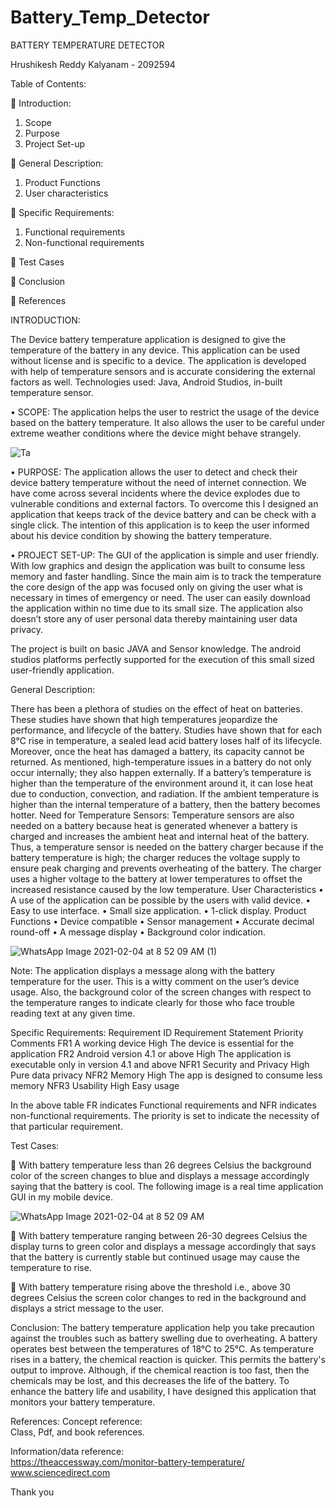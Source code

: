 # Battery_Temp_Detector


BATTERY TEMPERATURE DETECTOR


Hrushikesh Reddy Kalyanam - 2092594

Table of Contents:

	Introduction: 
1)	Scope
2)	Purpose
3)	Project Set-up



	General Description:
1)	Product Functions
2)	User characteristics



	Specific Requirements:
1)	Functional requirements
2)	Non-functional requirements



	Test Cases



	Conclusion



	References





INTRODUCTION:

The Device battery temperature application is designed to give the temperature of the battery in any device. This application can be used without license and is specific to a device. The application is developed with help of temperature sensors and is accurate considering the external factors as well.
Technologies used:
Java, Android Studios, in-built temperature sensor.

•	SCOPE: The application helps the user to restrict the usage of the device based on the battery temperature. It also allows the user to be careful under extreme weather conditions where the device might behave strangely.

![Ta](https://user-images.githubusercontent.com/74370312/106900753-e6660180-66c4-11eb-9019-580b4f22ac7b.jpg)


•	PURPOSE: The application allows the user to detect and check their device battery temperature without the need of internet connection. We have come across several incidents where the device explodes due to vulnerable conditions and external factors. To overcome this I designed an application that keeps track of the device battery and can be check with a single click. The intention of this application is to keep the user informed about his device condition by showing the battery temperature.

 
 
•	PROJECT SET-UP: The GUI of the application is simple and user friendly. With low graphics and design the application was built to consume less memory and faster handling. Since the main aim is to track the temperature the core design of the app was focused only on giving the user what is necessary in times of emergency or need. The user can easily download the application within no time due to its small size. The application also doesn’t store any of user personal data thereby maintaining user data privacy. 

The project is built on basic JAVA and Sensor knowledge. The android studios platforms perfectly supported for the execution of this small sized user-friendly application. 


General Description:

There has been a plethora of studies on the effect of heat on batteries. These studies have shown that high temperatures jeopardize the performance, and lifecycle of the battery.
Studies have shown that for each 8°C rise in temperature, a sealed lead acid battery loses half of its lifecycle. Moreover, once the heat has damaged a battery, its capacity cannot be returned.
As mentioned, high-temperature issues in a battery do not only occur internally; they also happen externally. If a battery’s temperature is higher than the temperature of the environment around it, it can lose heat due to conduction, convection, and radiation. If the ambient temperature is higher than the internal temperature of a battery, then the battery becomes hotter.
Need for Temperature Sensors:
Temperature sensors are also needed on a battery because heat is generated whenever a battery is charged and increases the ambient heat and internal heat of the battery. Thus, a temperature sensor is needed on the battery charger because if the battery temperature is high; the charger reduces the voltage supply to ensure peak charging and prevents overheating of the battery. The charger uses a higher voltage to the battery at lower temperatures to offset the increased resistance caused by the low temperature.
 User Characteristics
•     A use of the application can be possible by the users with valid device.
•     Easy to use interface.
•	Small size application.
•	1-click display.
Product Functions
•	Device compatible
•	Sensor management
•	Accurate decimal round-off
•	A message display
•	Background color indication.

 
 
 ![WhatsApp Image 2021-02-04 at 8 52 09 AM (1)](https://user-images.githubusercontent.com/74370312/106902268-a0aa3880-66c6-11eb-9d96-f20eb4ec3cdf.jpeg)
 
 

Note: The application displays a message along with the battery temperature for the user. This is a witty comment on the user’s device usage. Also, the background color of the screen changes with respect to the temperature ranges to indicate clearly for those who face trouble reading text at any given time.



Specific Requirements:
Requirement ID	Requirement Statement	Priority	Comments
FR1	A working device	High	The device is essential for the application
FR2	Android version 4.1 or above	High	The application is executable only in version 4.1 and above
NFR1	Security and Privacy	High	Pure data privacy 
NFR2	Memory	High	The app is designed to consume less memory
NFR3	Usability	High	Easy usage

In the above table FR indicates Functional requirements and NFR indicates non-functional requirements. The priority is set to indicate the necessity of that particular requirement.









Test Cases:

	With battery temperature less than 26 degrees Celsius the background color of the screen changes to blue and displays a message accordingly saying that the battery is cool.
The following image is a real time application GUI in my mobile device.

![WhatsApp Image 2021-02-04 at 8 52 09 AM](https://user-images.githubusercontent.com/74370312/106902044-604aba80-66c6-11eb-8b44-0b5e799d7003.jpeg)


 




	With battery temperature ranging between 26-30 degrees Celsius the display turns to green color and displays a message accordingly that says that the battery is currently stable but continued usage may cause the temperature to rise.

 





	With battery temperature rising above the threshold i.e., above 30 degrees Celsius the screen color changes to red in the background and displays a strict message to the user.

 




Conclusion:
The battery temperature application help you take precaution against the troubles such as battery swelling due to overheating. A battery operates best between the temperatures of 18°C to 25°C. As temperature rises in a battery, the chemical reaction is quicker. This permits the battery's output to improve. Although, if the chemical reaction is too fast, then the chemicals may be lost, and this decreases the life of the battery. To enhance the battery life and usability, I have designed this application that monitors your battery temperature.



References:
Concept reference:  
Class, Pdf, and book references.

Information/data reference:  
https://theaccessway.com/monitor-battery-temperature/
www.sciencedirect.com



Thank you

